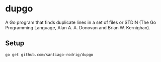 # dupgo

A Go program that finds duplicate lines in a set of files or STDIN (The Go Programming Language, Alan A. A. Donovan and Brian W. Kernighan).

## Setup

```sh
go get github.com/santiago-rodrig/dupgo
```
